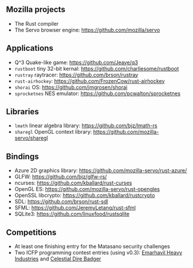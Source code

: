 Mozilla projects
----------------

* The Rust compiler
* The Servo browser engine: https://github.com/mozilla/servo

Applications
------------

* Q^3 Quake-like game: https://github.com/Jeaye/q3
* `rustboot` tiny 32-bit kernal: https://github.com/charliesome/rustboot
* `rustray` raytracer: https://github.com/brson/rustray
* `rust-airhockey`: https://github.com/FrozenCow/rust-airhockey
* `shorai` OS: https://github.com/jmgrosen/shorai
* `sprocketnes` NES emulator: https://github.com/pcwalton/sprocketnes

Libraries
---------

* `lmath` linear algebra library: https://github.com/bjz/lmath-rs
* `sharegl` OpenGL context library: https://github.com/mozilla-servo/sharegl

Bindings
--------

* Azure 2D graphics library: https://github.com/mozilla-servo/rust-azure/
* GLFW: https://github.com/bjz/glfw-rs/
* ncurses: https://github.com/kballard/rust-curses
* OpenGL ES: https://github.com/mozilla-servo/rust-opengles
* OpenSSL libcrypto: https://github.com/kballard/rustcrypto
* SDL: https://github.com/brson/rust-sdl
* SFML: https://github.com/JeremyLetang/rust-sfml
* SQLite3: https://github.com/linuxfood/rustsqlite

Competitions
------------

* At least one finishing entry for the Matasano security challenges
* Two ICFP programming contest entries (using v0.3): [Emarhavil Heavy Industries](https://github.com/emarhavilicfp/icfp) and [Celestial Dire Badger](https://github.com/jld/icfpc12)